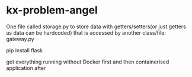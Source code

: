 # kx-problem-angel

One file called storage.py to store data with getters/setters(or just getters as data can be hardcoded) that is accessed by another class/file: gateway.py

pip install flask

get everything running without Docker first and then containerised application after

